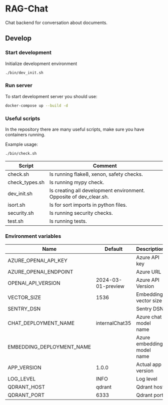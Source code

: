 # RAG-Chat
Chat backend for conversation about documents.

## Develop

### Start development
Initialize development environment
```bash
./bin/dev_init.sh
```

### Run server
To start development server you should use:
```bash
docker-compose up --build -d
```

### Useful scripts
In the repository there are many useful scripts, make sure you have containers running.

Example usage:
```bash
./bin/check.sh
```

| Script         | Comment                                                            |
|----------------|--------------------------------------------------------------------|
| check.sh       | Is running flake8, xenon, safety checks.                           |
| check_types.sh | Is running mypy check.                                             |
| dev_init.sh    | Is creating all development environment. Opposite of dev_clear.sh. |
| isort.sh       | Is for sort imports in python files.                               |
| security.sh    | Is running security checks.                                        |
| test.sh        | Is running tests.                                                  |


### Environment variables
| Name                      | Default            | Description                |
|---------------------------|--------------------|----------------------------|
| AZURE_OPENAI_API_KEY      |                    | Azure API key              |
| AZURE_OPENAI_ENDPOINT     |                    | Azure URL                  |
| OPENAI_API_VERSION        | 2024-03-01-preview | Azure API Version          |
| VECTOR_SIZE               | 1536               | Embedding vector size      |
| SENTRY_DSN                |                    | Sentry DSN                 |
| CHAT_DEPLOYMENT_NAME      | internalChat35     | Azure chat model name      |
| EMBEDDING_DEPLOYMENT_NAME |                    | Azure embedding model name |
| APP_VERSION               | 1.0.0              | Actual app version         |
| LOG_LEVEL                 | INFO               | Log level                  |
| QDRANT_HOST               | qdrant             | Qdrant host                |
| QDRANT_PORT               | 6333               | Qdrant port                |